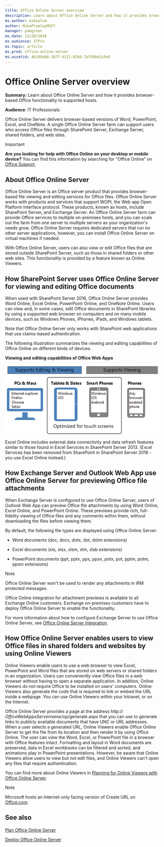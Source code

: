 ```yaml
---
title: Office Online Server overview
description: Learn about Office Online Server and how it provides browser-based Office functionality to supported hosts.
ms.author: mikeplum
author: MikePlumleyMSFT
manager: pamgreen
ms.date: 12/20/2016
ms.audience: ITPro
ms.topic: article
ms.prod: office-online-server
ms.assetid: 4b199a88-387f-4121-820d-7af580e2a3e8
---
```



# Office Online Server overview

 **Summary:** Learn about Office Online Server and how it provides browser-based Office functionality to supported hosts.
  
    
    


 **Audience**: IT Professionals
  
    
    


Office Online Server delivers browser-based versions of Word, PowerPoint, Excel, and OneNote. A single Office Online Server farm can support users who access Office files through SharePoint Server, Exchange Server, shared folders, and web sites.
  
    
    


> [!IMPORTANT]
> **Are you looking for help with Office Online on your desktop or mobile device?** You can find this information by searching for "Office Online" on [Office Support](https://go.microsoft.com/fwlink/p/?LinkId=324961). 
  
    

## About Office Online Server
<a name="about"> </a>

Office Online Server is an Office server product that provides browser-based file viewing and editing services for Office files. Office Online Server works with products and services that support WOPI, the Web app Open Platform Interface protocol. These products, known as hosts, include SharePoint Server, and Exchange Server. An Office Online Server farm can provide Office services to multiple on-premises hosts, and you can scale out the farm from one server to multiple servers as your organization's needs grow. Office Online Server requires dedicated servers that run no other server applications, however, you can install Office Online Server on virtual machines if needed.
  
    
    
With Office Online Server, users can also view or edit Office files that are stored outside SharePoint Server, such as those in shared folders or other web sites. This functionality is provided by a feature known as Online Viewers.
  
    
    

## How SharePoint Server uses Office Online Server for viewing and editing Office documents
<a name="sharepoint"> </a>

When used with SharePoint Server 2016, Office Online Server provides Word Online, Excel Online, PowerPoint Online, and OneNote Online. Users can view and, in some cases, edit Office documents in SharePoint libraries by using a supported web browser on computers and on many mobile devices, such as Windows Phones, iPhones, iPads, and Windows tablets.
  
    
    
Note that Office Online Server only works with SharePoint web applications that use claims-based authentication.
  
    
    
The following illustration summarizes the viewing and editing capabilities of Office Online on different kinds of devices.
  
    
    

**Viewing and editing capabilities of Office Web Apps**



![A graphic that summarizes the viewing and editing capabilities of Office Web Apps on different kinds of devices. It highlights those that are optimized for touch screens.](images/WAC-SupportedViewEdit-Platforms.gif)



Excel Online includes external data connectivity and data refresh features similar to those found in Excel Services in SharePoint Server 2013. (Excel Services has been removed from SharePoint in SharePoint Server 2016 - you use Excel Online instead.)
  
    
    

## How Exchange Server and Outlook Web App use Office Online Server for previewing Office file attachments
<a name="exchange"> </a>

When Exchange Server is configured to use Office Online Server, users of Outlook Web App can preview Office file attachments by using Word Online, Excel Online, and PowerPoint Online. These previews provide rich, full-fidelity viewing of Office files and any comments within them, without downloading the files before viewing them. 
  
    
    
By default, the following file types are displayed using Office Online Server:
  
    
    

- Word documents (doc, docx, dotx, dot, dotm extensions)
    
  
- Excel documents (xls, xlsx, xlsm, xlm, xlsb extensions)
    
  
- PowerPoint documents (ppt, pptx, pps, ppsx, potx, pot, pptm, potm, ppsm extensions)
    
  

> [!NOTE]
> Office Online Server won't be used to render any attachments in IRM protected messages. 
  
    
    

Office Online integration for attachment previews is available to all Exchange Online customers. Exchange on-premises customers have to deploy Office Online Server to enable the functionality.
  
    
    
For more information about how to configure Exchange Server to use Office Online Server, see  [Office Online Server Integration](https://go.microsoft.com/fwlink/p/?LinkId=627464).
  
    
    

## How Office Online Server enables users to view Office files in shared folders and websites by using Online Viewers
<a name="onlineviewers"> </a>

Online Viewers enable users to use a web browser to view Excel, PowerPoint and Word files that are stored on web servers or shared folders in an organization. Users can conveniently view Office files in a web browser without having to open a separate application. In addition, Online Viewers do not require Office to be installed on users' computers. Online Viewers also generate the code that is required to link or embed the URL inside a webpage. You can use Online Viewers within your Intranet, or on the Internet.
  
    
    
Office Online Server provides a page at the address http:// _OfficeWebAppsServername_/op/generate.aspx that you can use to generate links to publicly available documents that have UNC or URL addresses. When a user selects a generated URL, Online Viewers enable Office Online Server to get the file from its location and then render it by using Office Online. The user can view the Word, Excel, or PowerPoint file in a browser with Office features intact. Formatting and layout in Word documents are preserved, data in Excel workbooks can be filtered and sorted, and animations play in PowerPoint presentations. However, be aware that Online Viewers allow users to view but not edit files, and Online Viewers can't open any files that require authentication.
  
    
    
You can find more about Online Viewers in  [Planning for Online Viewers with Office Online Server](plan-office-online-server.md#viewers).
  
    
    

> [!NOTE]
> Microsoft hosts an Internet-only facing version of Create URL on  [Office.com](https://office.com). 
  
    
    


## See also
<a name="onlineviewers"> </a>


#### 


  
    
    
 [Plan Office Online Server](plan-office-online-server.md)
  
    
    
 [Deploy Office Online Server](deploy-office-online-server.md)
